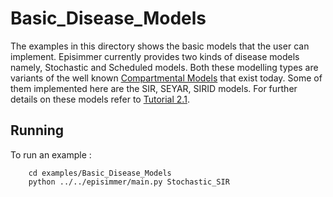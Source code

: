 # Basic_Disease_Models
The examples in this directory shows the basic models that the user can implement. Episimmer currently provides two kinds of disease models namely, Stochastic and Scheduled models. Both these modelling types are variants of the well known [Compartmental Models](https://en.wikipedia.org/wiki/Compartmental_models_in_epidemiology) that exist today. Some of them implemented here are the SIR, SEYAR, SIRID models. For further details on these models refer to [Tutorial 2.1](https://docs.google.com/document/d/1vn8xc95bCQ7K09lMuc3ijHfSeDPa6Nd28tko-19SlnQ/edit?usp=sharing).

## Running
To run an example :

		cd examples/Basic_Disease_Models
		python ../../episimmer/main.py Stochastic_SIR

